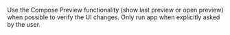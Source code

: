 Use the Compose Preview functionality (show last preview or open preview) when possible to verify the UI changes.
Only run app when explicitly asked by the user.